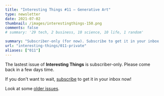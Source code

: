 ```yaml
---
title: "Interesting Things #11 — Generative Art"
type: newsletter
date: 2021-07-02
thumbnail: /images/interestingthings-150.png
comments: false
# summary: '29 tech, 2 business, 10 science, 10 life, 1 random'

summary: "Subscriber-only (for now). Subscribe to get it in your inbox now!"
url: "interesting-things/011-private"
aliases: ["011"]
---
```


The lastest issue of **Interesting Things** is subscriber-only. Please come back in a few days time.

If you don't want to wait, [subscribe](/newsletter) to get it in your inbox now!

Look at some [older issues](/interesting-things).
